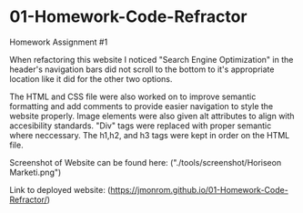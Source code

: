 # 01-Homework-Code-Refractor
Homework Assignment #1

When refactoring this website I noticed "Search Engine Optimization" in the header's navigation bars did not scroll to the bottom to it's appropriate location like it did for the other two options. 

The HTML and CSS file were also worked on to improve semantic formatting and add comments to provide easier navigation to style the website properly. Image elements were also given alt attributes to align with accesibility standards. "Div" tags were replaced with proper semantic where neccessary. The h1,h2, and h3 tags were kept in order on the HTML file. 

Screenshot of Website can be found here: ("./tools/screenshot/Horiseon Marketi.png")

Link to deployed website: (https://jmonrom.github.io/01-Homework-Code-Refractor/)
